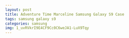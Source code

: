 ```yaml
---
layout: post
title: Adventure Time Marceline Samsung Galaxy S9 Case
tags: samsung galaxy s9
categories: samsung
img: 1_uvRVkrI9E4CF9Cc0C6weJA1-LuX9Tqy
---
```

